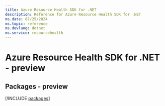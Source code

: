 ```yaml
---
title: Azure Resource Health SDK for .NET
description: Reference for Azure Resource Health SDK for .NET
ms.date: 07/25/2024
ms.topic: reference
ms.devlang: dotnet
ms.service: resourcehealth
---
```

# Azure Resource Health SDK for .NET - preview
## Packages - preview
[!INCLUDE [packages](resource-health-index.md)]